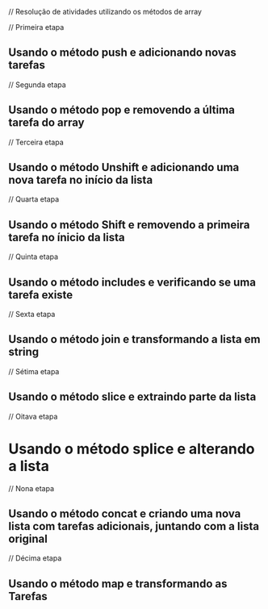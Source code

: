// Resolução de atividades utilizando os métodos de array

// Primeira etapa

## Usando o método push e adicionando novas tarefas

// Segunda etapa

## Usando o método pop e removendo a última tarefa do array

// Terceira etapa 

## Usando o método Unshift e adicionando uma nova tarefa no início da lista

// Quarta etapa 

## Usando o método Shift e removendo a primeira tarefa no ínicio da lista

// Quinta etapa

## Usando o método includes e verificando se uma tarefa existe 

// Sexta etapa 

## Usando o método join e transformando a lista em string

// Sétima etapa

## Usando o método slice e extraindo parte da lista

// Oitava etapa

# Usando o método splice e alterando a lista 

// Nona etapa

## Usando o método concat e criando uma nova lista com tarefas adicionais, juntando com a lista original

// Décima etapa 

## Usando o método map e transformando as Tarefas
